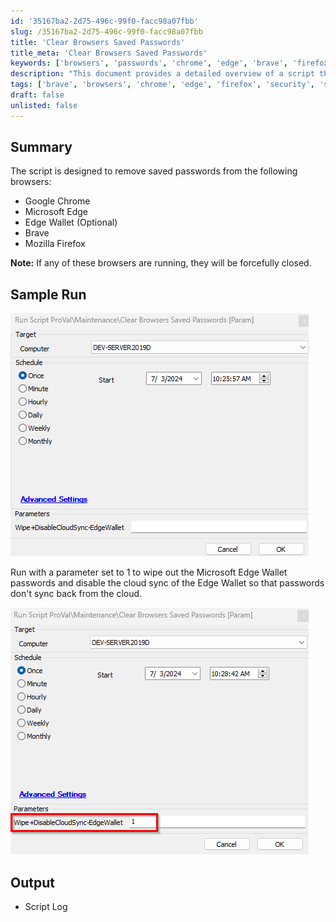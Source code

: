 ```yaml
---
id: '35167ba2-2d75-496c-99f0-facc98a07fbb'
slug: /35167ba2-2d75-496c-99f0-facc98a07fbb
title: 'Clear Browsers Saved Passwords'
title_meta: 'Clear Browsers Saved Passwords'
keywords: ['browsers', 'passwords', 'chrome', 'edge', 'brave', 'firefox', 'security']
description: "This document provides a detailed overview of a script that removes saved passwords from various web browsers, including Google Chrome, Microsoft Edge, Brave, and Mozilla Firefox. It highlights the script's functionality, sample runs, and the importance of closing browsers before execution."
tags: ['brave', 'browsers', 'chrome', 'edge', 'firefox', 'security', 'setup']
draft: false
unlisted: false
---
```


## Summary

The script is designed to remove saved passwords from the following browsers:

- Google Chrome
- Microsoft Edge
- Edge Wallet (Optional)
- Brave
- Mozilla Firefox

**Note:** If any of these browsers are running, they will be forcefully closed.

## Sample Run

![Sample Run 1](../../../static/img/Clear-Browsers-Saved-Passwords/image_1.png)

Run with a parameter set to 1 to wipe out the Microsoft Edge Wallet passwords and disable the cloud sync of the Edge Wallet so that passwords don't sync back from the cloud.

![Sample Run 2](../../../static/img/Clear-Browsers-Saved-Passwords/image_2.png)

## Output

- Script Log


